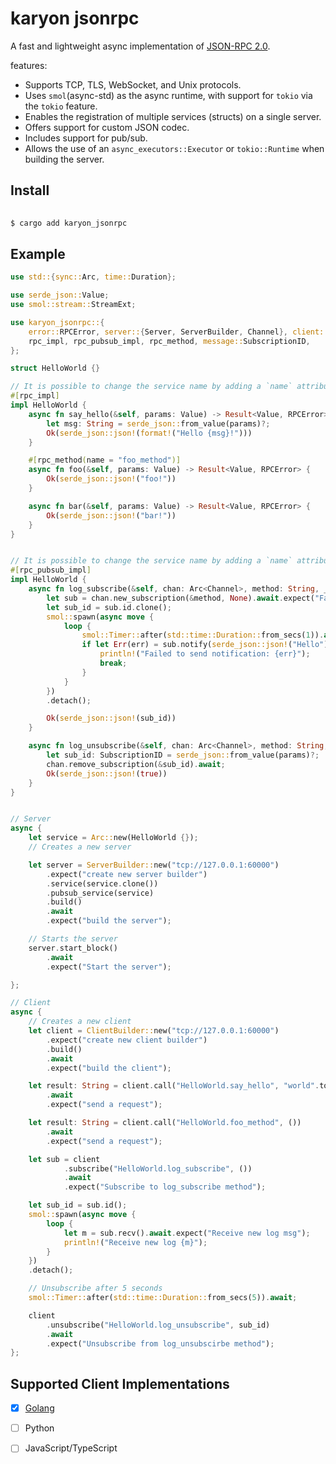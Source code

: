 # karyon jsonrpc

A fast and lightweight async implementation of [JSON-RPC
2.0](https://www.jsonrpc.org/specification).

features: 
- Supports TCP, TLS, WebSocket, and Unix protocols.
- Uses `smol`(async-std) as the async runtime, with support for `tokio` via the 
  `tokio` feature.
- Enables the registration of multiple services (structs) on a single server.
- Offers support for custom JSON codec.
- Includes support for pub/sub.  
- Allows the use of an `async_executors::Executor` or `tokio::Runtime` when building
  the server.


## Install 

```bash
    
$ cargo add karyon_jsonrpc 

```

## Example

```rust
use std::{sync::Arc, time::Duration};

use serde_json::Value;
use smol::stream::StreamExt;

use karyon_jsonrpc::{
    error::RPCError, server::{Server, ServerBuilder, Channel}, client::ClientBuilder,
    rpc_impl, rpc_pubsub_impl, rpc_method, message::SubscriptionID,
};

struct HelloWorld {}

// It is possible to change the service name by adding a `name` attribute 
#[rpc_impl]
impl HelloWorld {
    async fn say_hello(&self, params: Value) -> Result<Value, RPCError> {
        let msg: String = serde_json::from_value(params)?;
        Ok(serde_json::json!(format!("Hello {msg}!")))
    }

    #[rpc_method(name = "foo_method")]
    async fn foo(&self, params: Value) -> Result<Value, RPCError> {
        Ok(serde_json::json!("foo!"))
    }

    async fn bar(&self, params: Value) -> Result<Value, RPCError> {
        Ok(serde_json::json!("bar!"))
    }
}


// It is possible to change the service name by adding a `name` attribute 
#[rpc_pubsub_impl]
impl HelloWorld {
    async fn log_subscribe(&self, chan: Arc<Channel>, method: String, _params: Value) -> Result<Value, RPCError> {
        let sub = chan.new_subscription(&method, None).await.expect("Failed to subscribe");
        let sub_id = sub.id.clone();
        smol::spawn(async move {
            loop {
                smol::Timer::after(std::time::Duration::from_secs(1)).await;
                if let Err(err) = sub.notify(serde_json::json!("Hello")).await {
                    println!("Failed to send notification: {err}");
                    break;
                }
            }
        })
        .detach();

        Ok(serde_json::json!(sub_id))
    }

    async fn log_unsubscribe(&self, chan: Arc<Channel>, method: String, params: Value) -> Result<Value, RPCError> {
        let sub_id: SubscriptionID = serde_json::from_value(params)?;
        chan.remove_subscription(&sub_id).await;
        Ok(serde_json::json!(true))
    }
}


// Server
async {
    let service = Arc::new(HelloWorld {});
    // Creates a new server

    let server = ServerBuilder::new("tcp://127.0.0.1:60000")
        .expect("create new server builder")
        .service(service.clone())
        .pubsub_service(service)
        .build()
        .await
        .expect("build the server");

    // Starts the server
    server.start_block()
        .await
        .expect("Start the server");

};

// Client
async {
    // Creates a new client
    let client = ClientBuilder::new("tcp://127.0.0.1:60000")
        .expect("create new client builder")
        .build()
        .await
        .expect("build the client");

    let result: String = client.call("HelloWorld.say_hello", "world".to_string())
        .await
        .expect("send a request");

    let result: String = client.call("HelloWorld.foo_method", ())
        .await
        .expect("send a request");

    let sub = client
            .subscribe("HelloWorld.log_subscribe", ())
            .await
            .expect("Subscribe to log_subscribe method");

    let sub_id = sub.id();
    smol::spawn(async move {
        loop {
            let m = sub.recv().await.expect("Receive new log msg");
            println!("Receive new log {m}");
        }
    })
    .detach();

    // Unsubscribe after 5 seconds
    smol::Timer::after(std::time::Duration::from_secs(5)).await;

    client
        .unsubscribe("HelloWorld.log_unsubscribe", sub_id)
        .await
        .expect("Unsubscribe from log_unsubscirbe method");
};

```

## Supported Client Implementations 

- [X] [Golang](https://github.com/karyontech/karyon-go)
- [ ] Python 
- [ ] JavaScript/TypeScript 


